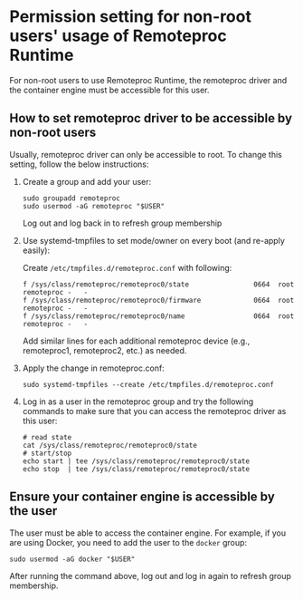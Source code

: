 # Permission setting for non-root users' usage of Remoteproc Runtime

For non-root users to use Remoteproc Runtime, the remoteproc driver and the container engine must be accessible for this user.

## How to set remoteproc driver to be accessible by non-root users

Usually, remoteproc driver can only be accessible to root. To change this setting, follow the below instructions:

1. Create a group and add your user:

   ```
   sudo groupadd remoteproc
   sudo usermod -aG remoteproc "$USER"
   ```

   Log out and log back in to refresh group membership

2. Use systemd-tmpfiles to set mode/owner on every boot (and re-apply easily):

   Create `/etc/tmpfiles.d/remoteproc.conf` with following:

   ```
   f /sys/class/remoteproc/remoteproc0/state                0664  root remoteproc -   -
   f /sys/class/remoteproc/remoteproc0/firmware             0664  root remoteproc -   -
   f /sys/class/remoteproc/remoteproc0/name                 0664  root remoteproc -   -
   ```

   Add similar lines for each additional remoteproc device (e.g., remoteproc1, remoteproc2, etc.) as needed.

3. Apply the change in remoteproc.conf:
   ```
   sudo systemd-tmpfiles --create /etc/tmpfiles.d/remoteproc.conf
   ```
4. Log in as a user in the remoteproc group and try the following commands to make sure that you can access the remoteproc driver as this user:
   ```
   # read state
   cat /sys/class/remoteproc/remoteproc0/state
   # start/stop
   echo start | tee /sys/class/remoteproc/remoteproc0/state
   echo stop  | tee /sys/class/remoteproc/remoteproc0/state
   ```

## Ensure your container engine is accessible by the user

The user must be able to access the container engine. For example, if you are using Docker, you need to add the user to the `docker` group:

```
sudo usermod -aG docker "$USER"
```

After running the command above, log out and log in again to refresh group membership.
